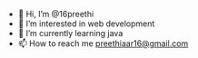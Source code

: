 - 👋 Hi, I’m @16preethi
- 👀 I’m interested in web development 
- 🌱 I’m currently learning java
- 📫 How to reach me preethiaar16@gmail.com

<!---
16preethi/16preethi is a ✨ special ✨ repository because its `README.md` (this file) appears on your GitHub profile.
You can click the Preview link to take a look at your changes.
--->

